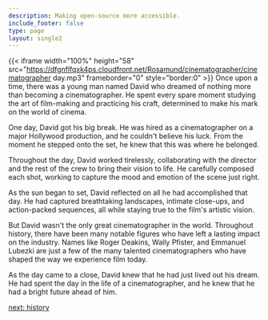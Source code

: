 ```yaml
---
description: Making open-source more accessible.
include_footer: false
type: page
layout: single2
---
```


{{< iframe width="100%" height="58" src="https://dfgnflfqxk4ps.cloudfront.net/Rosamund/cinematographer/cinematographer day.mp3" frameborder="0" style="border:0" >}}
Once upon a time, there was a young man named David who dreamed of nothing more than becoming a cinematographer. He spent every spare moment studying the art of film-making and practicing his craft, determined to make his mark on the world of cinema.

One day, David got his big break. He was hired as a cinematographer on a major Hollywood production, and he couldn't believe his luck. From the moment he stepped onto the set, he knew that this was where he belonged.

Throughout the day, David worked tirelessly, collaborating with the director and the rest of the crew to bring their vision to life. He carefully composed each shot, working to capture the mood and emotion of the scene just right.

As the sun began to set, David reflected on all he had accomplished that day. He had captured breathtaking landscapes, intimate close-ups, and action-packed sequences, all while staying true to the film's artistic vision.

But David wasn't the only great cinematographer in the world. Throughout history, there have been many notable figures who have left a lasting impact on the industry. Names like Roger Deakins, Wally Pfister, and Emmanuel Lubezki are just a few of the many talented cinematographers who have shaped the way we experience film today.

As the day came to a close, David knew that he had just lived out his dream. He had spent the day in the life of a cinematographer, and he knew that he had a bright future ahead of him.


<a href="https://workdojos.com/cinematographer/history">next: history</a>

